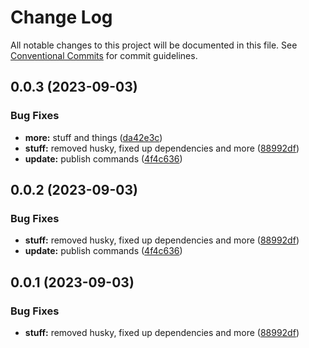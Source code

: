 # Change Log

All notable changes to this project will be documented in this file.
See [Conventional Commits](https://conventionalcommits.org) for commit guidelines.

## 0.0.3 (2023-09-03)

### Bug Fixes

-   **more:** stuff and things ([da42e3c](https://github.com/CordXApp/Pastes/commit/da42e3cc763c36307729c15364e29f065e132b65))
-   **stuff:** removed husky, fixed up dependencies and more ([88992df](https://github.com/CordXApp/Pastes/commit/88992df3aaaca49a57713f6b9257df7fb9079cbe))
-   **update:** publish commands ([4f4c636](https://github.com/CordXApp/Pastes/commit/4f4c6363fb0ce2943595a9003c7be3b4eb8e6013))

## 0.0.2 (2023-09-03)

### Bug Fixes

-   **stuff:** removed husky, fixed up dependencies and more ([88992df](https://github.com/CordXApp/Pastes/commit/88992df3aaaca49a57713f6b9257df7fb9079cbe))
-   **update:** publish commands ([4f4c636](https://github.com/CordXApp/Pastes/commit/4f4c6363fb0ce2943595a9003c7be3b4eb8e6013))

## 0.0.1 (2023-09-03)

### Bug Fixes

-   **stuff:** removed husky, fixed up dependencies and more ([88992df](https://github.com/CordXApp/Pastes/commit/88992df3aaaca49a57713f6b9257df7fb9079cbe))
